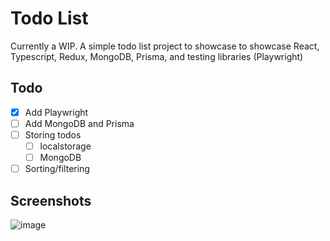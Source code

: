 # Todo List

Currently a WIP.
A simple todo list project to showcase to showcase React, Typescript, Redux, MongoDB, Prisma, and testing libraries (Playwright)

## Todo

- [x] Add Playwright
- [ ] Add MongoDB and Prisma
- [ ] Storing todos
  - [ ] localstorage
  - [ ] MongoDB
- [ ] Sorting/filtering

## Screenshots

![image](https://github.com/apriltaoyvr/todolist/assets/95392008/1cc9f1b3-f8e3-49be-ae09-49912485f64a)
